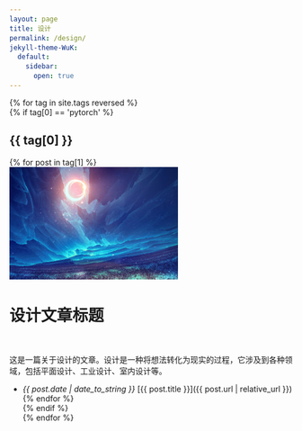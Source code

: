 ```yaml
---
layout: page
title: 设计
permalink: /design/
jekyll-theme-WuK:
  default:
    sidebar:
      open: true
---
```


{% for tag in site.tags reversed %}  
 {% if tag[0] == 'pytorch' %}  
   ## {{ tag[0] }}  
   {% for post in tag[1] %}  
   ![Alt text](image.png)
    <h1>设计文章标题</h1>  
    <p>这是一篇关于设计的文章。设计是一种将想法转化为现实的过程，它涉及到各种领域，包括平面设计、工业设计、室内设计等。</p>  
   - *{{ post.date | date_to_string }}* [{{ post.title }}]({{ post.url | relative_url }})  
   {% endfor %}  
 {% endif %}  
{% endfor %} 
